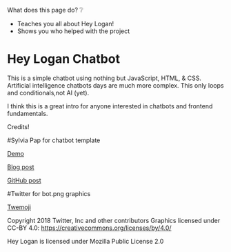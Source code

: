 What does this page do? ❔
  - Teaches you all about Hey Logan!
  - Shows you who helped with the project


# Hey Logan Chatbot 

This is a simple chatbot using nothing but JavaScript, HTML, & CSS. Artificial intelligence chatbots days are much more complex. This only loops and conditionals,not AI (yet).

I think this is a great intro for anyone interested in chatbots and frontend fundamentals.



Credits!


#Sylvia Pap 
for chatbot template

[Demo](https://sylviapap.github.io/chatbot/)

[Blog post](https://dev.to/sylviapap/make-a-simple-chatbot-with-javascript-1gc)

[GitHub post](https://github.com/sylviapap/chatbot)


#Twitter 
for bot.png graphics

[Twemoji](https://twemoji.twitter.com/)

Copyright 2018 Twitter, Inc and other contributors
Graphics licensed under CC-BY 4.0: https://creativecommons.org/licenses/by/4.0/


Hey Logan is licensed under Mozilla Public License 2.0



